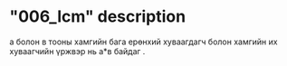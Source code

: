 # "006_lcm" description

а болон в тооны хамгийн бага ерөнхий хуваагдагч болон хамгийн их хуваагчийн үржвэр нь а\*в байдаг .

